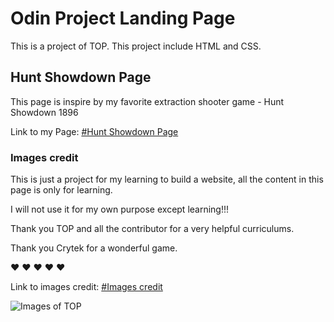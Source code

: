 # Odin Project Landing Page

This is a project of TOP. This project include HTML and CSS.

## Hunt Showdown Page

This page is inspire by my favorite extraction shooter game - Hunt Showdown 1896

Link to my Page: [#Hunt Showdown Page](https://vyd1nk1902.github.io/odin_project_landing_page)

### Images credit

This is just a project for my learning to build a website, all the content in this page is only for learning.

I will not use it for my own purpose except learning!!!

Thank you TOP and all the contributor for a very helpful curriculums.

Thank you Crytek for a wonderful game.

:heart: :heart: :heart: :heart: :heart:

Link to images credit: [#Images credit](https://www.huntshowdown.com/media/images)

![Images of TOP](https://www.skillfinder.com.au/media/wysiwyg/the-odin-project-logo-skill-finder-partners-page.png)

